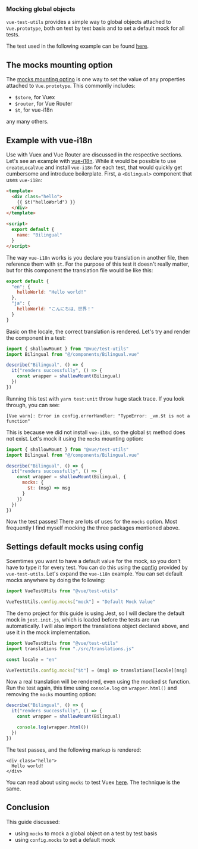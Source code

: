 ### Mocking global objects

`vue-test-utils` provides a simple way to global objects attached to `Vue.prototype`, both on test by test basis and to set a default mock for all tests.

The test used in the following example can be found [here](https://github.com/lmiller1990/vue-testing-handbook/blob/master/demo-app/tests/unit/Bilingual.spec.js).

## The mocks mounting option

The [mocks mounting optino](https://vue-test-utils.vuejs.org/api/options.html#mocks) is one way to set the value of any properties attached to `Vue.prototype`. This commonlly includes:

- `$store`, for Vuex
- `$router`, for Vue Router
- `$t`, for vue-i18n

any many others.

## Example with vue-i18n

Use with Vuex and Vue Router are discussed in the respective sections. Let's see an example with [vue-i18n](https://github.com/kazupon/vue-i18n). While it would be possible to use `createLocalVue` and install `vue-i18n` for each test, that would quickly get cumbersome and introduce boilerplate. First, a `<Bilingual>` component that uses `vue-i18n`:

```html
<template>
  <div class="hello">
    {{ $t("helloWorld") }}
  </div>
</template>

<script>
  export default {
    name: "Bilingual"
  }
</script>
```

The way `vue-i18n` works is you declare you translation in another file, then reference them with `$t`. For the purpose of this test it doesn't really matter, but for this component the translation file would be like this:

```js
export default {
  "en": {
    helloWorld: "Hello world!"
  },
  "ja": {
    helloWorld: "こんにちは、世界！"
  }
}
```

Basic on the locale, the correct translation is rendered. Let's try and render the component in a test:

```js
import { shallowMount } from "@vue/test-utils"
import Bilingual from "@/components/Bilingual.vue"

describe("Bilingual", () => {
  it("renders successfully", () => {
    const wrapper = shallowMount(Bilingual)
  })
})
```

Running this test with `yarn test:unit` throw huge stack trace. If you look through, you can see:

```
[Vue warn]: Error in config.errorHandler: "TypeError: _vm.$t is not a function"
```

This is because we did not install `vue-i18n`, so the global `$t` method does not exist. Let's mock it using the `mocks` mounting option:

```js
import { shallowMount } from "@vue/test-utils"
import Bilingual from "@/components/Bilingual.vue"

describe("Bilingual", () => {
  it("renders successfully", () => {
    const wrapper = shallowMount(Bilingual, {
      mocks: {
        $t: (msg) => msg
      }
    })
  })
})
```

Now the test passes! There are lots of uses for the `mocks` option. Most frequently I find myself mocking the three packages mentioned above.

## Settings default mocks using config

Soemtimes you want to have a default value for the mock, so you don't have to type it for every test. You can do this using the [config](https://vue-test-utils.vuejs.org/api/#vue-test-utils-config-options) provided by `vue-test-utils`. Let's expand the `vue-i18n` example. You can set default mocks anywhere by doing the following:

```js
import VueTestUtils from "@vue/test-utils"

VueTestUtils.config.mocks["mock"] = "Default Mock Value"
```

The demo project for this guide is using Jest, so I will declare the default mock in `jest.init.js`, which is loaded before the tests are run automatically. I will also import the translations object declared above, and use it in the mock implementation.

```js
import VueTestUtils from "@vue/test-utils"
import translations from "./src/translations.js"

const locale = "en"

VueTestUtils.config.mocks["$t"] = (msg) => translations[locale][msg]
```

Now a real translation will be rendered, even using the mocked `$t` function. Run the test again, this time using `console.log` on `wrapper.html()` and removing the `mocks` mounting option:

```js
describe("Bilingual", () => {
  it("renders successfully", () => {
    const wrapper = shallowMount(Bilingual)

    console.log(wrapper.html())
  })
})
```

The test passes, and the following markup is rendered:

```
<div class="hello">
  Hello world!
</div>
```

You can read about using `mocks` to test Vuex [here](https://lmiller1990.github.io/vue-testing-handbook/vuex-in-components.html#using-a-mock-store). The technique is the same.

## Conclusion

This guide discussed:

- using `mocks` to mock a global object on a test by test basis
- using `config.mocks` to set a default mock 
